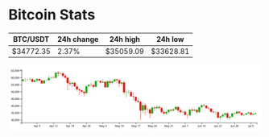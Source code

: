 # Bitcoin Stats

BTC/USDT|24h change|24h high|24h low|
|---|---|---|---|
|$34772.35|2.37%|$35059.09|$33628.81|

<img src="./chart.svg">
